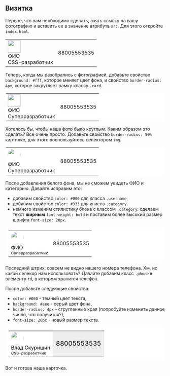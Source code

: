 ## Визитка

Первое, что вам необходимо сделать, взять ссылку на вашу фотографию и вставить ее в значение атрибута `src`.
Для этого откройте `index.html`.

<div class="html">
    <table>
        <tr>
            <td>
                <div>
                    <img height="40" src="https://avatars3.githubusercontent.com/u/4215285?v=4">
                    <div>ФИО</div>
                    <div>CSS-разработчик</div>
                </div>
            </td>
            <td>
                88005553535
            </td>
        </tr>
    </table>
<div>

Теперь, когда мы разобрались с фотографией, добавьте свойство `background: #fff`, которое меняет цвет фона, и свойство `border-radius: 4px`, которое закругляет рамку классу `.card`.

<div class="html">
    <table style="background: #fff; border-radius: 4px;">
        <tr>
            <td>
                <div>
                    <img height="40" src="https://avatars3.githubusercontent.com/u/4215285?v=4">
                    <div>ФИО</div>
                    <div>Суперразработчик</div>
                </div>
            </td>
            <td>
                88005553535
            </td>
        </tr>
    </table>
<div>

Хотелось бы, чтобы наша фото было круглым. Каким образом это сделать? Все очень просто. Добавьте свойство  `border-radius: 50%` картинке, для этого воспользуйтесь селектором `img`.

<div class="html">
    <table style="background: #fff; border-radius: 4px;">
        <tr>
            <td>
                <div>
                    <img style="border-radius: 50%" height="40" src="https://avatars3.githubusercontent.com/u/4215285?v=4">
                    <div>ФИО</div>
                    <div>Суперразработчик</div>
                </div>
            </td>
            <td>
                88005553535
            </td>
        </tr>
    </table>
<div>

После добавления белого фона, мы не сможем увидеть ФИО и категорию. Давайте исправим это:
- добавим свойство `color: #000` для класса `.username`,
- добавим свойство `color: #333` для класса `.category`.
- немного изменим стилистику блока с классом `.category`: сделаем текст **жирным** `font-weight: bold` и поставим более высокий размер шрифта `font-size: 20px`.

<table style="border-radius: 4px; background: #fff; padding: 10px;">
    <tr>
        <td>
            <div>
                <img height="40" style="border-radius: 50%;" src="https://avatars3.githubusercontent.com/u/4215285?v=4">
                <div style="color: #000;">ФИО</div>
                <div style="color: #555; font-weight: bold; font-size: 12px;">Суперразработчик</div>
            </div>
        </td>
         <td>
            88005553535
        </td>
    </tr>
</table>

Последний штрих: совсем не видно нашего номера телефона. Хм, но какой селекор нам использовать? Давайте добавим класс `.phone` к элементу `td`, в котором хранится телефон. 

После добавьте следующие свойства:
- `color: #000` - темный цвет текста,
- `background: #eee` - серый цвет фона,
- `border-radius: 4px` - сгругленные края (попробуйте изменить данное число, что получится?),
- `font-size: 20px` - новый размер текста.

<table style="border-radius: 4px; background: #fff; padding: 10px;">
    <tr>
        <td>
            <div>
                <img height="40" style="border-radius: 50%;" src="https://avatars3.githubusercontent.com/u/4215285?v=4">
                <div style="color: #000;">Влад Скуришин</div>
                <div style="color: #555; font-weight: bold; font-size: 12px;">CSS-разработчик</div>
            </div>
        </td>
         <td style="color: #000; background: #eee; border-radius: 4px; font-size: 20px;">
            88005553535
        </td>
    </tr>
</table>

Вот и готова наша карточка.